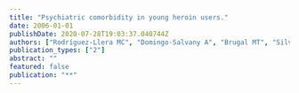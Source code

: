 ```yaml
---
title: "Psychiatric comorbidity in young heroin users."
date: 2006-01-01
publishDate: 2020-07-28T19:03:37.040744Z
authors: ["Rodríguez-Llera MC", "Domingo-Salvany A", "Brugal MT", "Silva TC", "Sánchez-Niubó A", "Torrens M", "ITINERE Investigators"]
publication_types: ["2"]
abstract: ""
featured: false
publication: "**"
---
```


